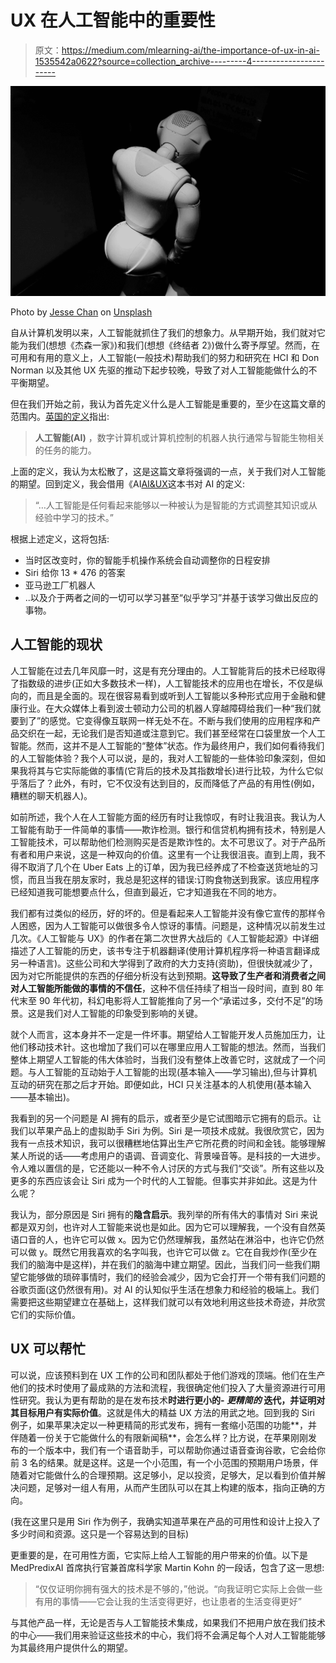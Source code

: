 # UX 在人工智能中的重要性

> 原文：<https://medium.com/mlearning-ai/the-importance-of-ux-in-ai-1535542a0622?source=collection_archive---------4----------------------->

![](img/6120f2bd63649830c49b2d5b64384cf2.png)

Photo by [Jesse Chan](https://unsplash.com/@jessechan42?utm_source=unsplash&utm_medium=referral&utm_content=creditCopyText) on [Unsplash](https://unsplash.com/s/photos/robot?utm_source=unsplash&utm_medium=referral&utm_content=creditCopyText)

自从计算机发明以来，人工智能就抓住了我们的想象力。从早期开始，我们就对它能为我们(想想《杰森一家》)和我们(想想《终结者 2》)做什么寄予厚望。然而，在可用和有用的意义上，人工智能(一般技术)帮助我们的努力和研究在 HCI 和 Don Norman 以及其他 UX 先驱的推动下起步较晚，导致了对人工智能能做什么的不平衡期望。

但在我们开始之前，我认为首先定义什么是人工智能是重要的，至少在这篇文章的范围内。[英国的定义](https://www.britannica.com/technology/artificial-intelligence)指出:

> **人工智能(AI)** ，数字计算机或计算机控制的机器人执行通常与智能生物相关的任务的能力。

上面的定义，我认为太松散了，这是这篇文章将强调的一点，关于我们对人工智能的期望。回到定义，我会借用《AI[AI&UX](https://www.goodreads.com/book/show/50672621-ai-and-ux?ac=1&from_search=true&qid=UdKGYMLSvO&rank=1)这本书对 AI 的定义:

> “…人工智能是任何看起来能够以一种被认为是智能的方式调整其知识或从经验中学习的技术。”

根据上述定义，这将包括:

*   当时区改变时，你的智能手机操作系统会自动调整你的日程安排
*   Siri 给你 13 * 476 的答案
*   亚马逊工厂机器人
*   ..以及介于两者之间的一切可以学习甚至“似乎学习”并基于该学习做出反应的事物。

## 人工智能的现状

人工智能在过去几年风靡一时，这是有充分理由的。人工智能背后的技术已经取得了指数级的进步(正如大多数技术一样)，人工智能技术的应用也在增长，不仅是纵向的，而且是全面的。现在很容易看到或听到人工智能以多种形式应用于金融和健康行业。在大众媒体上看到波士顿动力公司的机器人穿越障碍给我们一种“我们就要到了”的感觉。它变得像互联网一样无处不在。不断与我们使用的应用程序和产品交织在一起，无论我们是否知道或注意到它。我们甚至经常在口袋里放一个人工智能。然而，这并不是人工智能的“整体”状态。作为最终用户，我们如何看待我们的人工智能体验？我个人可以说，是的，我对人工智能的一些体验印象深刻，但如果我将其与它实际能做的事情(它背后的技术及其指数增长)进行比较，为什么它似乎落后了？此外，有时，它不仅没有达到目的，反而降低了产品的有用性(例如，糟糕的聊天机器人)。

如前所述，我个人在人工智能方面的经历有时让我惊叹，有时让我沮丧。我认为人工智能有助于一件简单的事情——欺诈检测。银行和信贷机构拥有技术，特别是人工智能技术，可以帮助他们检测购买是否是欺诈性的。太不可思议了。对于产品所有者和用户来说，这是一种双向的价值。这里有一个让我很沮丧。直到上周，我不得不取消了几个在 Uber Eats 上的订单，因为我已经养成了不检查送货地址的习惯，而且当我在朋友家时，我总是犯这样的错误:订购食物送到我家。该应用程序已经知道我可能想要点什么，但直到最近，它才知道我在不同的地方。

我们都有过类似的经历，好的坏的。但是看起来人工智能并没有像它宣传的那样令人困惑，因为人工智能可以做很多令人惊讶的事情。问题是，这种情况以前发生过几次。《人工智能与 UX》的作者在第二次世界大战后的《人工智能起源》中详细描述了人工智能的历史，该书专注于机器翻译(使用计算机程序将一种语言翻译成另一种语言)。这些公司和大学得到了政府的大力支持(资助)，但很快就减少了，因为对它所能提供的东西的仔细分析没有达到预期。**这导致了生产者和消费者之间对人工智能所能做的事情的不信任**，这种不信任持续了相当一段时间，直到 80 年代末至 90 年代初，科幻电影将人工智能推向了另一个“承诺过多，交付不足”的场景。这是我们对人工智能的印象受到影响的关键。

就个人而言，这本身并不一定是一件坏事。期望给人工智能开发人员施加压力，让他们移动技术针。这也增加了我们可以在哪里应用人工智能的想法。然而，当我们整体上期望人工智能的伟大体验时，当我们没有整体上改善它时，这就成了一个问题。与人工智能的互动始于人工智能的出现(基本输入——学习输出),但与计算机互动的研究在那之后才开始。即便如此，HCI 只关注基本的人机使用(基本输入——基本输出)。

我看到的另一个问题是 AI 拥有的启示，或者至少是它试图暗示它拥有的启示。让我们以苹果产品上的虚拟助手 Siri 为例。Siri 是一项技术成就。我很欣赏它，因为我有一点技术知识，我可以很糟糕地估算出生产它所花费的时间和金钱。能够理解某人所说的话——考虑用户的语调、音调变化、背景噪音等。是科技的一大进步。令人难以置信的是，它还能以一种不令人讨厌的方式与我们“交谈”。所有这些以及更多的东西应该会让 Siri 成为一个时代的人工智能。但事实并非如此。这是为什么呢？

我认为，部分原因是 Siri 拥有的**隐含启示**。我列举的所有伟大的事情对 Siri 来说都是双刃剑，也许对人工智能来说也是如此。因为它可以理解我，一个没有自然英语口音的人，也许它可以做 x。因为它仍然理解我，虽然站在淋浴中，也许它仍然可以做 y。既然它用我喜欢的名字叫我，也许它可以做 z。它在自我炒作(至少在我们的脑海中是这样)，并在我们的脑海中建立期望。因此，当我们问一些我们期望它能够做的琐碎事情时，我们的经验会减少，因为它会打开一个带有我们问题的谷歌页面(这仍然很有用)。对 AI 的认知似乎生活在想象力和经验的极端上。我们需要把这些期望建立在基础上，这样我们就可以有效地利用这些技术奇迹，并欣赏它们的实际价值。

## UX 可以帮忙

可以说，应该预料到在 UX 工作的公司和团队都处于他们游戏的顶端。他们在生产他们的技术时使用了最成熟的方法和流程，我很确定他们投入了大量资源进行可用性研究。我认为更有帮助的是在发布技术**时进行更小的- ***更精简的*** 迭代，并证明对其目标用户有实际价值**。这就是伟大的精益 UX 方法的用武之地。回到我的 Siri 例子，如果苹果决定以一种更精简的形式发布，拥有一套缩小范围的功能**，并伴随着一份关于它能做什么的有限新闻稿**，会怎么样？比方说，在苹果刚刚发布的一个版本中，我们有一个语音助手，可以帮助你通过语音查询谷歌，它会给你前 3 名的结果。就是这样。这是一个小范围，有一个小范围的预期用户场景，伴随着对它能做什么的合理预期。这足够小，足以投资，足够大，足以看到价值并解决问题，足够对一组人有用，从而产生团队可以在其上构建的版本，指向正确的方向。

(我在这里只是用 Siri 作为例子，我确实知道苹果在产品的可用性和设计上投入了多少时间和资源。这只是一个容易达到的目标)

更重要的是，在可用性方面，它实际上给人工智能的用户带来的价值。以下是 MedPredixAI 首席执行官兼首席科学家 Martin Kohn 的一段话，包含了这一思想:

> “仅仅证明你拥有强大的技术是不够的，”他说。“向我证明它实际上会做一些有用的事情——它会让我的生活变得更好，也让患者的生活变得更好”

与其他产品一样，无论是否与人工智能技术集成，如果我们不把用户放在我们技术的中心——我们用来验证这些技术的中心，我们将不会满足每个人对人工智能能够为其最终用户提供什么的期望。